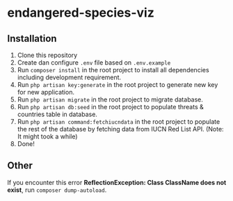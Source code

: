# endangered-species-viz

## Installation

1. Clone this repository
2. Create dan configure `.env` file based on `.env.example`
3. Run `composer install` in the root project to install all dependencies including development requirement.
4. Run `php artisan key:generate` in the root project to generate new key for new application.
5. Run `php artisan migrate` in the root project to migrate database.
6. Run `php artisan db:seed` in the root project to populate threats & countries table in database.
7. Run `php artisan command:fetchiucndata` in the root project to populate the rest of the database by fetching data from IUCN Red List API. (Note: It might took a while)
8. Done!

## Other

If you encounter this error **ReflectionException: Class ClassName does not exist**, run `composer dump-autoload`.
